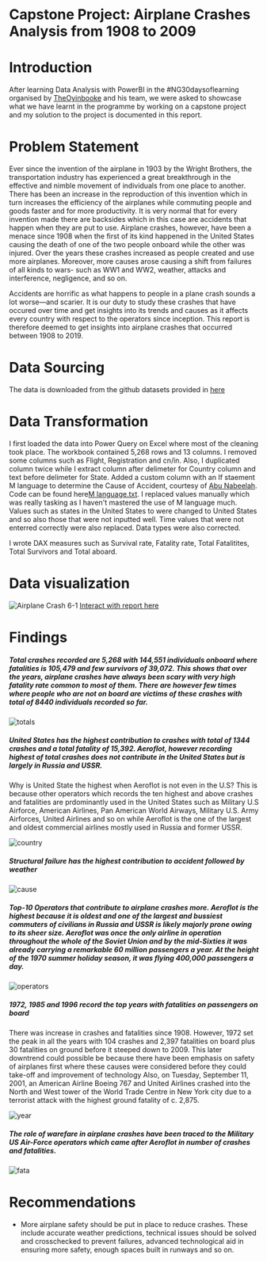 # Capstone Project: Airplane Crashes Analysis from 1908 to 2009
# Introduction
After learning Data Analysis with PowerBI in the #NG30daysoflearning organised by [TheOyinbooke](https://twitter.com/TheOyinbooke) and his team, we were asked to showcase what we have learnt in the programme by working on a capstone project and my solution to the project is documented in this report.
# Problem Statement
Ever since the invention of the airplane in 1903 by the Wright Brothers, the transportation industry has experienced a great breakthrough in the effective and nimble movement of individuals from one place to another. There has been an increase in the reproduction of this invention which in turn increases the efficiency of the airplanes while commuting people and goods faster and for more productivity. It is very normal that for every invention made there are backsides which in this case are accidents that happen when they are put to use. Airplane crashes, however, have been a menace since 1908 when the first of its kind happened in the United States causing the death of one of the two people onboard while the other was injured. Over the years these crashes increased as people created and use more airplanes. Moreover, more causes arose causing a shift from failures of all kinds to wars- such as WW1 and WW2, weather, attacks and interference, negligence, and so on.

Accidents are horrific as what happens to people in a plane crash sounds a lot worse—and scarier. It is our duty to study these crashes that have occured over time and get insights into its trends and causes as it affects every country with respect to the operators since inception. This report is therefore deemed to get insights into airplane crashes that occurred between 1908 to 2019.
# Data Sourcing
The data is downloaded from the github datasets provided in [here](https://github.com/theoyinbooke/30Days-of-Learning-Data-Analysis-Using-Power-BI-for-Students/blob/main/Airline%20Project/Airplane_Crashes_and_Fatalities_Since_1908.csv)
# Data Transformation
I first loaded the data into Power Query on Excel where most of the cleaning took place. The workbook contained 5,268 rows and 13 columns. I removed some columns such as Flight, Registration and cn/in. Also, I duplicated column twice while I extract column after delimeter for Country column and text before delimeter for State. Added a custom column with an If staement M language to determine the Cause of Accident, courtesy of [Abu Nabeelah](https://twitter.com/Misbaudeen_xls). Code can be found here[M language.txt](https://github.com/adetunjisunday/Airplane-Crashes-Analysis-1908-2009-/files/9234980/M.language.txt). I replaced values manually which was really tasking as I haven't mastered the use of M language much. Values such as states in the United States to were changed to United States and so also those that were not inputted well. Time values that were not enterred correctly were also replaced. Data types were also corrected.

I wrote DAX measures such as Survival rate, Fatality rate, Total Fatalitites, Total Survivors and Total aboard.
# Data visualization
![Airplane Crash 6-1](https://user-images.githubusercontent.com/107109434/182184709-aff24f43-c5eb-42c9-85a8-a9a04a318fb6.png)
[Interact with report here](https://app.powerbi.com/view?r=eyJrIjoiN2Q2NDFmMjctM2FjZS00OWFiLThhZGYtMjlmOGRlNmMxMTdhIiwidCI6ImVhMTJjZDQzLTY2NTYtNDFmYi05NmQwLThlMDkyMjg0YjIzOCJ9)
# Findings
##### Total crashes recorded are 5,268 with 144,551 individuals onboard where fatalities is 105,479 and few survivors of 39,072. This shows that over the years, airplane crashes have always been scary with very high fatality rate common to most of them. There are however few times where people who are not on board are victims of these crashes with total of 8440 individuals recorded so far.

![totals](https://user-images.githubusercontent.com/107109434/182189553-92affbdb-c356-4ebf-ba8a-f00443694317.PNG)

##### United States has the highest contribution to crashes with total of 1344 crashes and a total fatality of 15,392. Aeroflot, however recording highest of total crashes does not contribute in the United States but is largely in Russia and USSR.
Why is United State the highest when Aeroflot is not even in the U.S? This is because other operators which records the ten highest and above crashes and fatalities are prdominantly used in the United States such as Military U.S Airforce, American Airlines, Pan American World Airways, Military U.S. Army Airforces, United Airlines and so on while Aeroflot is the one of the largest and oldest commercial airlines mostly used in Russia and former USSR.

![country](https://user-images.githubusercontent.com/107109434/182192732-a320071f-92fb-4483-bf17-0ee3da92056c.PNG)

##### Structural failure has the highest contribution to accident followed by weather
![cause](https://user-images.githubusercontent.com/107109434/182196994-f107ad2f-c386-4b9b-a4bf-6708fb1f2a78.PNG)

##### Top-10 Operators that contribute to airplane crashes more. Aeroflot is the highest because it is oldest and one of the largest and bussiest commuters of civilians in Russia and USSR is likely majorly prone owing to its sheer size. Aeroflot was once the only airline in operation throughout the whole of the Soviet Union and by the mid-Sixties it was already carrying a remarkable 60 million passengers a year. At the height of the 1970 summer holiday season, it was flying 400,000 passengers a day. 

![operators](https://user-images.githubusercontent.com/107109434/182198098-18a0d77b-58cb-4f25-b80b-460dd65426f7.PNG)

##### 1972, 1985 and 1996 record the top  years with fatalities on passengers on board
There was increase in crashes and fatalities since 1908. However, 1972 set the peak in all the years with 104 crashes and 2,397 fatalities on board plus 30 fatalities on ground before it steeped down to 2009. This later downtrend could possible be because there have been emphasis on safety of airplanes first where these causes were considered before they could take-off and improvement of technology
Also, on Tuesday, September 11, 2001, an American Airline Boeing 767 and United Airlines crashed into the North and West tower of the World Trade Centre in New York city due to a terrorist attack with the highest ground fatality of c. 2,875.

![year](https://user-images.githubusercontent.com/107109434/182241943-32b96a50-3002-4c3a-9641-e007fd7dc098.PNG)

##### The role of warefare in airplane crashes have been traced to the Military US Air-Force operators which came after Aeroflot in number of crashes and fatalities.

![fata](https://user-images.githubusercontent.com/107109434/182253344-24e49f50-bc84-41e3-b10b-9285a4692352.PNG)

# Recommendations
- More airplane safety should be put in place to reduce crashes. These include accurate weather predictions, technical issues should be solved and crosschecked to prevent failures, advanced technological aid in ensuring more safety, enough spaces built in runways and so on.
